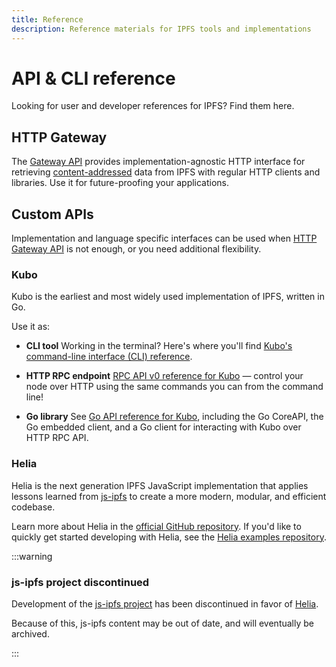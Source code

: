 ```yaml
---
title: Reference
description: Reference materials for IPFS tools and implementations
---
```


# API & CLI reference

Looking for user and developer references for IPFS? Find them here.

## HTTP Gateway

The [Gateway API](http/gateway.md) provides implementation-agnostic HTTP interface for retrieving [content-addressed](../concepts/glossary.md#content-addressing) data from IPFS with regular HTTP clients and libraries. Use it for future-proofing your applications.

## Custom APIs

Implementation and language specific interfaces can be used when [HTTP Gateway API](http/gateway.md) is not enough, or you need additional flexibility.

### Kubo 

Kubo is the earliest and most widely used implementation of IPFS, written in Go.

Use it as:

- **CLI tool**
  Working in the terminal? Here's where you'll find [Kubo's command-line interface (CLI) reference](kubo/cli.md).

- **HTTP RPC endpoint**
  [RPC API v0 reference for Kubo](kubo/rpc.md) — control your node over HTTP using the same commands you can from the command line!

- **Go library**
  See [Go API reference for Kubo](go/api.md), including the Go CoreAPI, the Go embedded client, and a Go client for interacting with Kubo over HTTP RPC API.


### Helia 

Helia is the next generation IPFS JavaScript implementation that applies lessons learned from [js-ipfs](https://github.com/ipfs/js-ipfs) to create a more modern, modular, and efficient codebase. 

Learn more about Helia in the [official GitHub repository](https://github.com/ipfs/helia). If you'd like to quickly get started developing with Helia, see the [Helia examples repository](https://github.com/ipfs-examples/helia-examples).

:::warning 
### js-ipfs project discontinued
Development of the [js-ipfs project](https://github.com/ipfs/js-ipfs) has been discontinued in favor of [Helia](https://github.com/ipfs/helia). 

Because of this, js-ipfs content may be out of date, and will eventually be archived.

:::